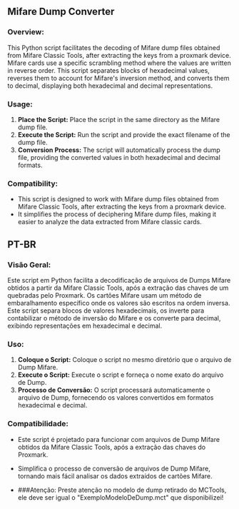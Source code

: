 ## Mifare Dump Converter

### Overview:

This Python script facilitates the decoding of Mifare dump files obtained from Mifare Classic Tools, after extracting the keys from a proxmark device. Mifare cards use a specific scrambling method where the values are written in reverse order. This script separates blocks of hexadecimal values, reverses them to account for Mifare's inversion method, and converts them to decimal, displaying both hexadecimal and decimal representations.

### Usage:

1. **Place the Script:** Place the script in the same directory as the Mifare dump file.
2. **Execute the Script:** Run the script and provide the exact filename of the dump file.
3. **Conversion Process:** The script will automatically process the dump file, providing the converted values in both hexadecimal and decimal formats.

### Compatibility:

- This script is designed to work with Mifare dump files obtained from Mifare Classic Tools, after extracting the keys from a proxmark device.
- It simplifies the process of deciphering Mifare dump files, making it easier to analyze the data extracted from Mifare classic cards.


## PT-BR

### Visão Geral:

Este script em Python facilita a decodificação de arquivos de Dumps Mifare obtidos a partir da Mifare Classic Tools, após a extração das chaves de um quebradas pelo Proxmark. Os cartões Mifare usam um método de embaralhamento específico onde os valores são escritos na ordem inversa. Este script separa blocos de valores hexadecimais, os inverte para contabilizar o método de inversão do Mifare e os converte para decimal, exibindo representações em hexadecimal e decimal.

### Uso:

1. **Coloque o Script:** Coloque o script no mesmo diretório que o arquivo de Dump Mifare.
2. **Execute o Script:** Execute o script e forneça o nome exato do arquivo de Dump.
3. **Processo de Conversão:** O script processará automaticamente o arquivo de Dump, fornecendo os valores convertidos em formatos hexadecimal e decimal.

### Compatibilidade:

- Este script é projetado para funcionar com arquivos de Dump Mifare obtidos da Mifare Classic Tools, após a extração das chaves do Proxmark.
- Simplifica o processo de conversão de arquivos de Dump Mifare, tornando mais fácil analisar os dados extraídos de cartões Mifare.

- ###Atenção: Preste atenção no modelo de dump retirado do MCTools, ele deve ser igual o "ExemploModeloDeDump.mct" que disponibilizei!






